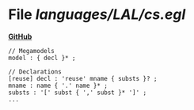 # File _languages/LAL/cs.egl_
**[GitHub](https://github.com/softlang/yas/blob/master/languages/LAL/cs.egl)**
```
// Megamodels
model : { decl }* ;

// Declarations
[reuse] decl : 'reuse' mname { substs }? ;
mname : name { '.' name }* ;
substs : '[' subst { ',' subst }* ']' ;
...
```
